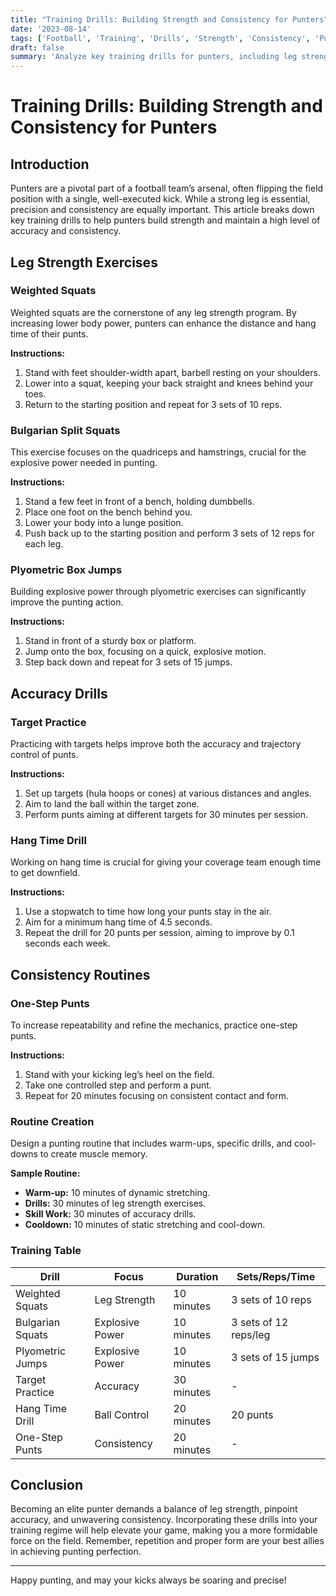 ```yaml
---
title: "Training Drills: Building Strength and Consistency for Punters"
date: '2023-08-14'
tags: ['Football', 'Training', 'Drills', 'Strength', 'Consistency', 'Punters', 'Special Teams', 'Coaching', 'Player Development']
draft: false
summary: 'Analyze key training drills for punters, including leg strength exercises, accuracy drills, and consistency routines.'
---
```


# Training Drills: Building Strength and Consistency for Punters

## Introduction

Punters are a pivotal part of a football team’s arsenal, often flipping the field position with a single, well-executed kick. While a strong leg is essential, precision and consistency are equally important. This article breaks down key training drills to help punters build strength and maintain a high level of accuracy and consistency.

## Leg Strength Exercises

### Weighted Squats

Weighted squats are the cornerstone of any leg strength program. By increasing lower body power, punters can enhance the distance and hang time of their punts.

**Instructions:**
1. Stand with feet shoulder-width apart, barbell resting on your shoulders.
2. Lower into a squat, keeping your back straight and knees behind your toes.
3. Return to the starting position and repeat for 3 sets of 10 reps.

### Bulgarian Split Squats

This exercise focuses on the quadriceps and hamstrings, crucial for the explosive power needed in punting.

**Instructions:**
1. Stand a few feet in front of a bench, holding dumbbells.
2. Place one foot on the bench behind you.
3. Lower your body into a lunge position.
4. Push back up to the starting position and perform 3 sets of 12 reps for each leg.

### Plyometric Box Jumps

Building explosive power through plyometric exercises can significantly improve the punting action.

**Instructions:**
1. Stand in front of a sturdy box or platform.
2. Jump onto the box, focusing on a quick, explosive motion.
3. Step back down and repeat for 3 sets of 15 jumps.

## Accuracy Drills

### Target Practice

Practicing with targets helps improve both the accuracy and trajectory control of punts.

**Instructions:**
1. Set up targets (hula hoops or cones) at various distances and angles.
2. Aim to land the ball within the target zone.
3. Perform punts aiming at different targets for 30 minutes per session.

### Hang Time Drill

Working on hang time is crucial for giving your coverage team enough time to get downfield.

**Instructions:**
1. Use a stopwatch to time how long your punts stay in the air.
2. Aim for a minimum hang time of 4.5 seconds.
3. Repeat the drill for 20 punts per session, aiming to improve by 0.1 seconds each week.

## Consistency Routines

### One-Step Punts

To increase repeatability and refine the mechanics, practice one-step punts.

**Instructions:**
1. Stand with your kicking leg’s heel on the field.
2. Take one controlled step and perform a punt.
3. Repeat for 20 minutes focusing on consistent contact and form.

### Routine Creation

Design a punting routine that includes warm-ups, specific drills, and cool-downs to create muscle memory.

**Sample Routine:**
- **Warm-up:** 10 minutes of dynamic stretching.
- **Drills:** 30 minutes of leg strength exercises.
- **Skill Work:** 30 minutes of accuracy drills.
- **Cooldown:** 10 minutes of static stretching and cool-down.

### Training Table

| Drill            | Focus            | Duration   | Sets/Reps/Time         |
|------------------|------------------|------------|------------------------|
| Weighted Squats  | Leg Strength     | 10 minutes | 3 sets of 10 reps      |
| Bulgarian Squats | Explosive Power  | 10 minutes | 3 sets of 12 reps/leg  |
| Plyometric Jumps | Explosive Power  | 10 minutes | 3 sets of 15 jumps     |
| Target Practice  | Accuracy         | 30 minutes | -                      |
| Hang Time Drill  | Ball Control     | 20 minutes | 20 punts               |
| One-Step Punts   | Consistency      | 20 minutes | -                      |

## Conclusion

Becoming an elite punter demands a balance of leg strength, pinpoint accuracy, and unwavering consistency. Incorporating these drills into your training regime will help elevate your game, making you a more formidable force on the field. Remember, repetition and proper form are your best allies in achieving punting perfection.

---

Happy punting, and may your kicks always be soaring and precise!
```